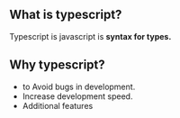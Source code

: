 ## What is typescript?
Typescript is javascript is **syntax for types.**

## Why typescript?
- to Avoid bugs in development.
- Increase development speed.
- Additional features


